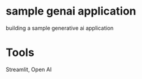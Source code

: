 # sample genai application
building a sample generative ai application 

# Tools
Streamlit, Open AI


